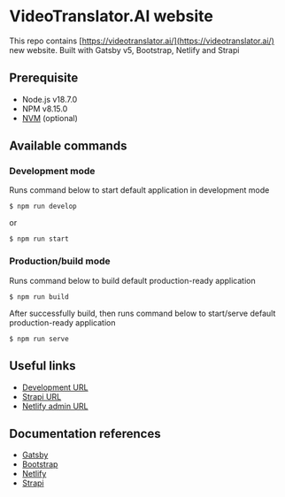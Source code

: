 # VideoTranslator.AI website

This repo contains [https://videotranslator.ai/](https://videotranslator.ai/) new website. Built with Gatsby v5, Bootstrap, Netlify and Strapi

## Prerequisite

- Node.js v18.7.0
- NPM v8.15.0
- [NVM](https://github.com/nvm-sh/nvm) (optional)

## Available commands

### Development mode

Runs command below to start default application in development mode

```
$ npm run develop
```

or

```
$ npm run start
```

### Production/build mode

Runs command below to build default production-ready application

```
$ npm run build
```

After successfully build, then runs command below to start/serve default production-ready application

```
$ npm run serve
```

## Useful links

- [Development URL](https://q6a-website-dev.netlify.app/)
- [Strapi URL](https://sea-turtle-app-33ffu.ondigitalocean.app/admin/)
- [Netlify admin URL](https://app.netlify.com/sites/q6a-website-dev/overview)

## Documentation references

- [Gatsby](https://www.gatsbyjs.com/docs/)
- [Bootstrap](https://getbootstrap.com/docs/5.3/getting-started/introduction/)
- [Netlify](https://www.netlify.com/)
- [Strapi](https://docs.strapi.io/developer-docs/latest/getting-started/introduction.html)
